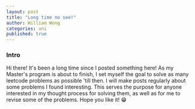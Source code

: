 ```yaml
---
layout: post
title: "Long time no see!"
author: William Wong
categories: uni
published: true
---
```


### Intro
Hi there! It's been a long time since I posted something here! As my Master's program is about to finish, I set myself the goal to solve as many leetcode problems as possible 'till then. I will make posts regularly about some problems I found interesting. This serves the purpose for anyone interested in my thought process for solving them, as well as for me to revise some of the problems. Hope you like it! 😁
